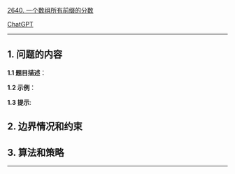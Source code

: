 [2640. 一个数组所有前缀的分数](https://leetcode.cn/problems/find-the-score-of-all-prefixes-of-an-array)

[ChatGPT](chat.openai.com)

---

## 1. 问题的内容
**1.1 题目描述**：

**1.2 示例**：

**1.3 提示**:

## 2. 边界情况和约束


## 3. 算法和策略

---

